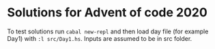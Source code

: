 # Solutions for Advent of code 2020

To test solutions run `cabal new-repl` and then load day file (for example Day1) with `:l src/Day1.hs`. Inputs are assumed to be in src folder.

